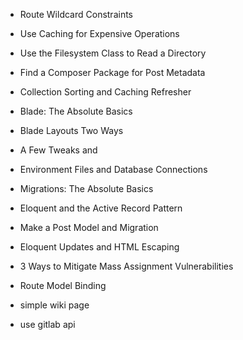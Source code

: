 - Route Wildcard Constraints
- Use Caching for Expensive Operations
- Use the Filesystem Class to Read a Directory
- Find a Composer Package for Post Metadata
- Collection Sorting and Caching Refresher

- Blade: The Absolute Basics
- Blade Layouts Two Ways
- A Few Tweaks and

- Environment Files and Database Connections
- Migrations: The Absolute Basics
- Eloquent and the Active Record Pattern
- Make a Post Model and Migration
- Eloquent Updates and HTML Escaping
- 3 Ways to Mitigate Mass Assignment Vulnerabilities
- Route Model Binding

- simple wiki page
- use gitlab api
